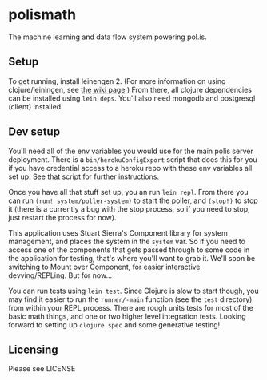 # polismath

The machine learning and data flow system powering pol.is.


## Setup

To get running, install leinengen 2.
(For more information on using clojure/leiningen, see [the wiki page](https://github.com/metasoarous/polismath/wiki/Working-with-clojure).)
From there, all clojure dependencies can be installed using `lein deps`.
You'll also need mongodb and postgresql (client) installed.


## Dev setup

You'll need all of the env variables you would use for the main polis server deployment.
There is a `bin/herokuConfigExport` script that does this for you if you have credential access to a heroku repo with these env variables all set up.
See that script for further instructions.

Once you have all that stuff set up, you an run `lein repl`.
From there you can run `(run! system/poller-system)` to start the poller, and `(stop!)` to stop it
(there is a currently a bug with the stop process, so if you need to stop, just restart the process for now).

This application uses Stuart Sierra's Component library for system management, and places the system in the `system` var.
So if you need to access one of the components that gets passed through to some code in the application for testing, that's where you'll want to grab it.
We'll soon be switching to Mount over Component, for easier interactive devving/REPLing.
But for now...

You can run tests using `lein test`.
Since Clojure is slow to start though, you may find it easier to run the `runner/-main` function (see the `test` directory) from within your REPL process.
There are rough units tests for most of the basic math things, and one or two higher level integration tests.
Looking forward to setting up `clojure.spec` and some generative testing!


## Licensing

Please see LICENSE

